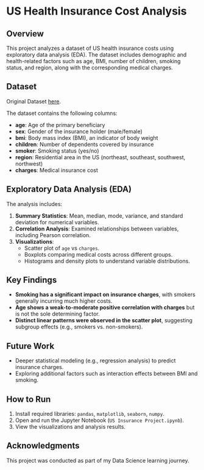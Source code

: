 # US Health Insurance Cost Analysis

## Overview
This project analyzes a dataset of US health insurance costs using exploratory data analysis (EDA). The dataset includes demographic and health-related factors such as age, BMI, number of children, smoking status, and region, along with the corresponding medical charges.

## Dataset
Original Dataset [here](https://www.kaggle.com/datasets/mirichoi0218/insurance).

The dataset contains the following columns:
- **age**: Age of the primary beneficiary
- **sex**: Gender of the insurance holder (male/female)
- **bmi**: Body mass index (BMI), an indicator of body weight
- **children**: Number of dependents covered by insurance
- **smoker**: Smoking status (yes/no)
- **region**: Residential area in the US (northeast, southeast, southwest, northwest)
- **charges**: Medical insurance cost

## Exploratory Data Analysis (EDA)
The analysis includes:
1. **Summary Statistics**: Mean, median, mode, variance, and standard deviation for numerical variables.
2. **Correlation Analysis**: Examined relationships between variables, including Pearson correlation.
3. **Visualizations**:
   - Scatter plot of `age` vs `charges`.
   - Boxplots comparing medical costs across different groups.
   - Histograms and density plots to understand variable distributions.

## Key Findings
- **Smoking has a significant impact on insurance charges**, with smokers generally incurring much higher costs.
- **Age shows a weak-to-moderate positive correlation with charges** but is not the sole determining factor.
- **Distinct linear patterns were observed in the scatter plot**, suggesting subgroup effects (e.g., smokers vs. non-smokers).

## Future Work
- Deeper statistical modeling (e.g., regression analysis) to predict insurance charges.
- Exploring additional factors such as interaction effects between BMI and smoking.

## How to Run
1. Install required libraries: `pandas`, `matplotlib`, `seaborn`, `numpy`.
2. Open and run the Jupyter Notebook (`US Insurance Project.ipynb`).
3. View the visualizations and analysis results.

## Acknowledgments
This project was conducted as part of my Data Science learning journey.

